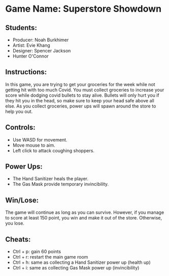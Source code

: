 # Game Name: Superstore Showdown

## Students:
- Producer: Noah Burkhimer
- Artist: Evie Khang
- Designer: Spencer Jackson
- Hunter O'Connor

## Instructions:
In this game, you are trying to get your groceries for the week while not getting hit with too much Covid.
You must collect groceries to increase your score while dodging covid bullets to stay alive.
Bullets will only hurt you if they hit you in the head, so make sure to keep your head safe above all else.
As you collect groceries, power ups will spawn around the store to help you out.
 

## Controls:
- Use WASD for movement.
- Move mouse to aim.
- Left click to attack coughing shoppers.

## Power Ups:
- The Hand Sanitizer heals the player.
- The Gas Mask provide temporary invincibility.

## Win/Lose:
The game will continue as long as you can survive.
However, if you manage to score at least 150 point, you win and make it out of the store.
Otherwise, you lose.

## Cheats:
- Ctrl + p: gain 60 points
- Ctrl + r: restart the main game room
- Ctrl + h: same as collecting a Hand Sanitizer power up (health up)
- Ctrl + i: same as collecting Gas Mask power up (invincibility)
